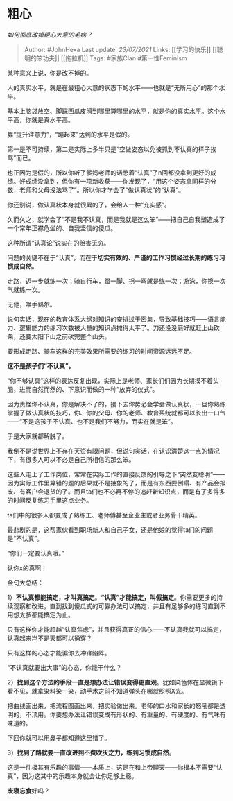 # 粗心
*如何彻底改掉粗心大意的毛病？*

> Author: #JohnHexa
Last update: *23/07/2021* 
Links: [[学习的快乐]] [[聪明的笨功夫]] [[拖拉机]] 
Tags:  #家族Clan #第一性Feminism 



某种意义上说，你是改不掉的。

人的真实水平，就是在最粗心大意的状态下的水平——也就是“无所用心”的那个水平。

基本上脑袋放空、脚踩西瓜皮滑到哪里算哪里的水平，就是你的真实水平。这个水平高，你就是真水平高。

靠“提升注意力”，“蹦起来”达到的水平是假的。

第一是不可持续，第二是实际上多半只是“空做姿态以免被抓到不认真的样子挨骂”而已。

也正因为是假的，所以你听了爹妈老师的话憋着“认真”了n回都没拿到更好的成绩。好成绩没拿到，但你有一项新收获——你发现了，“用这个姿态拿同样的分数，老师和父母没法骂了”。所以你才学会了“做认真状”的“认真”。

你还别说，做认真状本身就很累的了，会给人一种“充实感”。

久而久之，就学会了“不是我不认真，而是我就是这么笨”——把自己自我塑造成了一个常年正襟危坐的、自我坚信的傻瓜。

这种所谓“认真论”说实在的贻害无穷。

问题的关键不在于“认真”，而在于**切实有效的、严谨的工作习惯经过长期的练习习惯成自然。**

走路，迈一步就练一次；骑自行车，蹬一脚、拐一弯就是练一次；游泳，你换一次气就练一次。

无他，唯手熟尔。

说句实话，现在的教育体系大纲对知识的安排过于密集，导致基础技巧——语言能力、逻辑能力的练习次数被大量的知识点摊得太平了。刀还没没磨好就赶上山砍柴，还要太阳下山之前砍完整个山头。

要形成走路、骑车这样的完美效果所需要的练习的时间资源远远不足。

**这不是孩子们“不认真”。**

“你不够认真”这样的表达反复出现，实际上是老师、家长们们因为长期摸不着头脑，进而自然而然的、下意识而做的一种“放弃的仪式”。

因为责怪你不认真，你是解决不了的，接下去你势必会学会做认真状，一旦你熟练掌握了做认真状的技巧，你、你的父母、你的老师、教育系统就都可以长出一口气——“不是这孩子不认真、也不是我们不努力，而实在就是笨”。

于是大家就都解脱了。

我倒不是说世界上不存在天资有限问题，但说句实话，在认识清楚这一点的情况下，有很多人可以不必是自己所相信的那么笨。

这些人走上了工作岗位，常常在实际工作的直接反馈的引导之下“突然变聪明”——因为实际工作里算错的题的后果就不是抽象的了，而是有东西要倒塌、有产品会报废、有客户会退货的了。而且ta们也不必再不停的追赶新知识点，而是有了多得多的时间反复练习手里这点业务。

ta们中的很多人都变成了熟练工、老师傅甚至企业主或者业务骨干精英。

最悲剧的是，这帮家伙看到职场新人和自己子女，还是他娘的觉得ta们的问题是“不认真”。

  


“你们一定要认真哦。”

认你x的真啊！

金句大总结：

1）**不认真都能搞定，才叫真搞定**。**“认真”才能搞定，叫假搞定**。你需要更多的持续观察和改进，直到找到傻瓜式的可靠办法可以搞定，并且有足够多的练习直到不用想太多都能搞定为止。

只有这样你才能超越“认真焦虑”，并且获得真正的信心——不认真我就可以搞定，认真起来岂不是天都可以捅穿？

只有这样的心态才能骗你去冲锋陷阵。

“不认真就要出大事”的心态，你能干什么？

2）**找到这个方法的手段一直是想办法让错误变得更直观**。犹如染色体在显微镜下看不见，就拿染料染一染，动手术之前不知道弹头在哪就照照X光。

把曲线画出来，把流程图画出来，把实验做出来。老师的口水和家长的怒吼都是透明的，不顶用。你要想办法让错误变成有形状的、有重量的、有硬度的、有气味有味道的。

下回你就可以用鼻子都知道这里错了。

3）**找到了路就要一直改进到不费吹灰之力，练到习惯成自然**。

这是一件极其有乐趣的事情——本质上，这是在和上帝聊天——你根本不需要“认真”，因为这其中的乐趣本身就会让你足够上瘾。

**废寝忘食**好吗？



